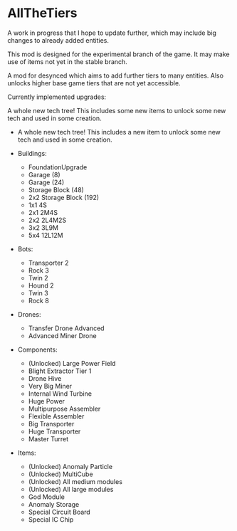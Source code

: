﻿# AllTheTiers

A work in progress that I hope to update further, which may include big changes to already added entities.

This mod is designed for the experimental branch of the game. It may make use of items not yet in the stable branch.

A mod for desynced which aims to add further tiers to many entities.
Also unlocks higher base game tiers that are not yet accessible.

Currently implemented upgrades:

A whole new tech tree!
This includes some new items to unlock some new tech and used in some creation.


* A whole new tech tree!
This includes a new item to unlock some new tech and used in some creation.

* Buildings:
	* FoundationUpgrade
	* Garage (8)
	* Garage (24)
	* Storage Block (48)
	* 2x2 Storage Block (192)
	* 1x1 4S
	* 2x1 2M4S
	* 2x2 2L4M2S
	* 3x2 3L9M
	* 5x4 12L12M

* Bots:
	* Transporter 2
	* Rock 3
	* Twin 2
	* Hound 2
	* Twin 3
	* Rock 8

* Drones:
	* Transfer Drone Advanced
	* Advanced Miner Drone

* Components:
	* (Unlocked) Large Power Field
	* Blight Extractor Tier 1
	* Drone Hive
	* Very Big Miner
	* Internal Wind Turbine
	* Huge Power
	* Multipurpose Assembler
	* Flexible Assembler
	* Big Transporter
	* Huge Transporter
	* Master Turret

* Items:
	* (Unlocked) Anomaly Particle
	* (Unlocked) MultiCube
	* (Unlocked) All medium modules
	* (Unlocked) All large modules
	* God Module
	* Anomaly Storage
	* Special Circuit Board
	* Special IC Chip